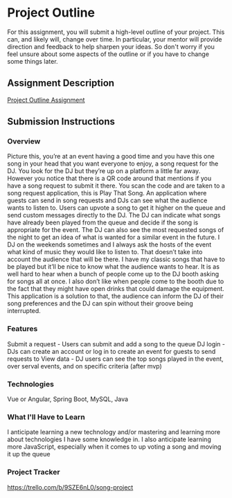 # Project Outline
For this assignment, you will submit a high-level outline of your project. This can, and likely will, change over time. In particular, your mentor will provide direction and feedback to help sharpen your ideas. So don't worry if you feel unsure about some aspects of the outline or if you have to change some things later.

## Assignment Description
[Project Outline Assignment](https://education.launchcode.org/liftoff/modules/assignments/project-outline)

## Submission Instructions

### Overview
Picture this, you’re at an event having a good time and you have this one song in your head that you want everyone to enjoy, a song request for the DJ. You look for the DJ but they’re up on a platform a little far away. However you notice that there is a QR code around that mentions if you have a song request to submit it there. You scan the code and are taken to a song request application, this is Play That Song. An application where guests can send in song requests and DJs can see what the audience wants to listen to. Users can upvote a song to get it higher on the queue and send custom messages directly to the DJ. The DJ can indicate what songs have already been played from the queue and decide if the song is appropriate for the event. The DJ can also see the most requested songs of the night to get an idea of what is wanted for a similar event in the future. I DJ on the weekends sometimes and I always ask the hosts of the event what kind of music they would like to listen to. That doesn’t take into account the audience that will be there. I have my classic songs that have to be played but it’ll be nice to know what the audience wants to hear. It is as well hard to hear when a bunch of people come up to the DJ booth asking for songs all at once. I also don’t like when people come to the booth due to the fact that they might have open drinks that could damage the equipment. This application is a solution to that, the audience can inform the DJ of their song preferences and the DJ can spin without their groove being interrupted.
### Features
Submit a request - Users can submit and add a song to the queue
DJ login - DJs can create an account or log in to create an event for guests to send requests to
View data - DJ users can see the top songs played in the event, over serval events, and on specific criteria (after mvp)
### Technologies
Vue or Angular, Spring Boot, MySQL, Java
### What I'll Have to Learn
I anticipate learning a new technology and/or mastering and learning more about technologies I have some knowledge in. I also anticipate learning more JavaScript, especially when it comes to up voting a song and moving it up the queue
### Project Tracker
https://trello.com/b/9SZE6nL0/song-project
